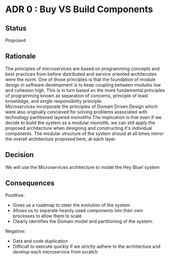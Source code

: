 # ADR 0 : Buy VS Build Components

## Status  
Proposed

## Rationale 


The principles of microservices are based on programming concepts and best practices from before distributed and service oriented architecutes were the norm. One of those principles is that the foundation of module design in software development is to keep coupling between modules low and cohesion high. This is in turn based on the more fundamental principles of programming known as separation of concerns, principle of least knowledge, and single responsibility principle.  
 Microservices incorporate the principles of Domain Driven Design which were also originally concieved for solving problems associated with technology partitioned layered monoliths
 The implication is that even if we decide to build the system as a modular monolith, we can still apply the proposed architecture when designing and constructing it's individual components. The modular structure of the system should at all times mirror the overall architecture proposed here, at each layer.

## Decision   
We will use the Microservices architecture to model the Hey Blue! system

## Consequences  
Postitive:
+ Gives us a roadmap to steer the evolution of the system
+ Allows us to separate heavily used components into their own processes to allow them to scale
+ Clearly identifies the Domain model and partitioning of the system.  

Negative:  
+ Data and code duplication
+ Difficult to execute quickly if we strictly adhere to the architecture and develop each microservice from scratch